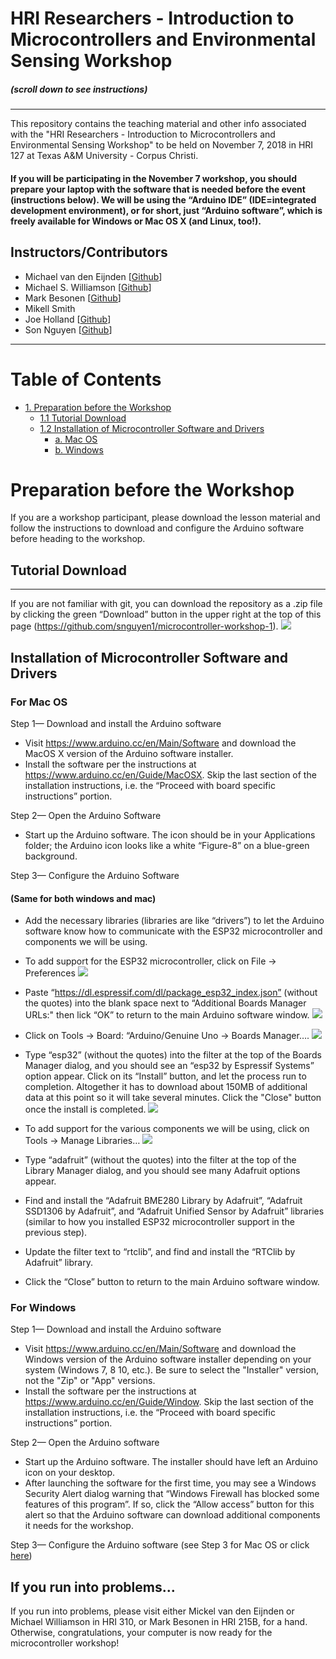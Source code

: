 
HRI Researchers - Introduction to Microcontrollers and Environmental Sensing Workshop
================================
##### (scroll down to see instructions)
----
This repository contains the teaching material and other info associated with the "HRI Researchers - Introduction to Microcontrollers and Environmental Sensing Workshop" to be held on November 7, 2018 in HRI 127 at Texas A&M University - Corpus Christi.

#### If you will be participating in the November 7 workshop, you should prepare your laptop with the software that is needed before the event (instructions below). We will be using the “Arduino IDE” (IDE=integrated development environment), or for short, just “Arduino software”, which is freely available for Windows or Mac OS X (and Linux, too!).

Instructors/Contributors
-----------

- Michael van den Eijnden [[Github](https://github.com/mickel1138)]
- Michael S. Williamson [[Github](https://github.com/fightingtexasaggie)]
- Mark Besonen [[Github](https://github.com/verbage)]
- Mikell Smith
- Joe Holland [[Github](https://github.com/joevholland)]
- Son Nguyen [[Github](https://github.com/snguyen1)]

---

# Table of Contents

<!-- TOC -->
- [1.   Preparation before the Workshop](#preparation-before-the-workshop)
    - [1.1  Tutorial Download](#tutorial-download)
    - [1.2  Installation of Microcontroller Software and Drivers](#installation-of-microcontroller-software-and-drivers)
        - [a.   Mac OS](#for-mac-os)
        - [b.   Windows](#for-windows)

<!-- /TOC -->

# Preparation before the Workshop
If you are a workshop participant, please download the lesson material and follow the instructions to download and configure the Arduino software before heading to the workshop.
## Tutorial Download
---------------------

If you are not familiar with git, you can download the repository as a .zip file by clicking the green “Download” button in the upper right at the top of this page (https://github.com/snguyen1/microcontroller-workshop-1). 
![](images/github-download.png)

## Installation of Microcontroller Software and Drivers

### For Mac OS
Step 1— Download and install the Arduino software
- Visit https://www.arduino.cc/en/Main/Software and download the MacOS X version of the Arduino software installer.
- Install the software per the instructions at https://www.arduino.cc/en/Guide/MacOSX. Skip the last section of the installation instructions, i.e. the “Proceed with board specific instructions” portion.

Step 2— Open the Arduino Software
- Start up the Arduino software. The icon should be in your Applications folder; the Arduino icon looks like a white “Figure-8” on a blue-green background.

Step 3— Configure the Arduino Software
 
#### (Same for both windows and mac)

- Add the necessary libraries (libraries are like “drivers”) to let the Arduino software know how to communicate with the ESP32 microcontroller and components we will be using.
- To add support for the ESP32 microcontroller, click on File -> Preferences 
![](images/arduino-fig2.png)

- Paste “https://dl.espressif.com/dl/package_esp32_index.json” (without the quotes) into the blank space next to “Additional Boards Manager URLs:" then lick “OK” to return to the main Arduino software window.
![](images/arduino-fig3.png)

- Click on Tools -> Board: “Arduino/Genuine Uno -> Boards Manager…. 
![](images/arduino-fig4.png)

- Type “esp32” (without the quotes) into the filter at the top of the Boards Manager dialog, and you should see an “esp32 by Espressif Systems” option appear.  Click on its “Install” button, and let the process run to completion.  Altogether it has to download about 150MB of additional data at this point so it will take several minutes. Click the "Close" button once the install is completed.
![](images/arduino-fig5.png)

- To add support for the various components we will be using, click on Tools -> Manage Libraries…
![](images/arduino-fig6.png)
- Type “adafruit” (without the quotes) into the filter at the top of the Library Manager dialog, and you should see many Adafruit options appear.
- Find and install the “Adafruit BME280 Library by Adafruit”, “Adafruit SSD1306 by Adafruit”, and “Adafruit Unified Sensor by Adafruit” libraries (similar to how you installed ESP32 microcontroller support in the previous step).
- Update the filter text to “rtclib”, and find and install the “RTClib by Adafruit” library.
- Click the “Close” button to return to the main Arduino software window.

### For Windows
Step 1— Download and install the Arduino software
- Visit https://www.arduino.cc/en/Main/Software and download the Windows version of the Arduino software installer depending on your system (Windows 7, 8 10, etc.).  Be sure to select the "Installer" version, not the "Zip" or "App" versions.
- Install the software per the instructions at https://www.arduino.cc/en/Guide/Window. Skip the last section of the installation instructions, i.e. the “Proceed with board specific instructions” portion.

Step 2— Open the Arduino software
- Start up the Arduino software. The installer should have left an Arduino icon on your desktop.
- After launching the software for the first time, you may see a Windows Security Alert dialog warning that “Windows Firewall has blocked some features of this program”.  If so, click the “Allow access” button for this alert so that the Arduino software can download additional components it needs for the workshop.

Step 3— Configure the Arduino software (see Step 3 for Mac OS or click [here](#same-for-both-windows-and-mac))

## If you run into problems…

If you run into problems, please visit either Mickel van den Eijnden or Michael Williamson in HRI 310, or Mark Besonen in HRI 215B, for a hand. Otherwise, congratulations, your computer is now ready for the microcontroller workshop!
